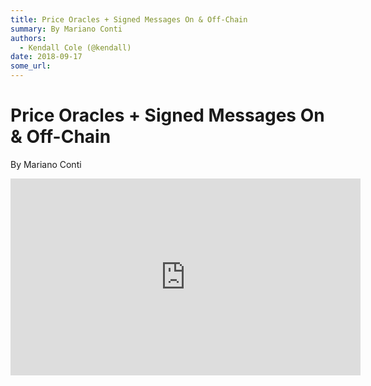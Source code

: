 ```yaml
---
title: Price Oracles + Signed Messages On & Off-Chain
summary: By Mariano Conti
authors:
  - Kendall Cole (@kendall)
date: 2018-09-17
some_url: 
---
```


# Price Oracles + Signed Messages On & Off-Chain

By Mariano Conti

<div align="center"><iframe width="560" height="315" src="https://drive.google.com/file/d/1TbaQAEt0zqRDP_lAmLZHke4TR8dvSQem/preview" frameborder="0" allow="encrypted-media" allowfullscreen></iframe></div>